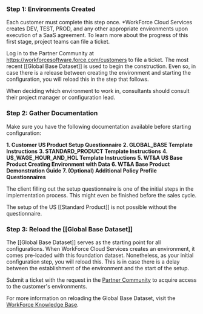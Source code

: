 ### Step 1: Environments Created

Each customer must complete this step once. *WorkForce Cloud Services creates DEV, TEST, PROD, and any other appropriate environments upon execution of a SaaS agreement. To learn more about the progress of this first stage, project teams can file a ticket. 

Log in to the Partner Community at https://workforcesoftware.force.com/customers to file a ticket. 
The most recent [[Global Base Dataset]] is used to begin the construction. Even so, in case there is a release between creating the environment and starting the configuration, you will reload this in the step that follows. 

When deciding which environment to work in, consultants should consult their project manager or configuration lead.

### Step 2: Gather Documentation

Make sure you have the following documentation available before starting configuration: 


**1. Customer US Product Setup Questionnaire**
**2. GLOBAL_BASE Template Instructions**
**3. STANDARD_PRODUCT Template Instructions**
**4. US_WAGE_HOUR_AND_HOL Template Instructions**
**5. WT&A US Base Product Creating Environment with Data**
**6. WT&A Base Product Demonstration Guide**
**7. (Optional) Additional Policy Profile Questionnaires**

The client filling out the setup questionnaire is one of the initial steps in the implementation process. This might even be finished before the sales cycle. 

The setup of the US [[Standard Product]] is not possible without the questionnaire.

### Step 3: Reload the [[Global Base Dataset]]

The [[Global Base Dataset]] serves as the starting point for all configurations. When WorkForce Cloud Services creates an environment, it comes pre-loaded with this foundation dataset. Nonetheless, as your initial configuration step, you will reload this. This is in case there is a delay between the establishment of the environment and the start of the setup. 

Submit a ticket with the request in the [Partner Community](https://workforcesoftware.force.com/customers) to acquire access to the customer's environments.

For more information on reloading the Global Base Dataset, visit the [WorkForce Knowledge Base](https://workforcesoftware.force.com/customers/s/article/How-to-Load-the-Latest-Global-Base-Dataset-in-Tenant-Manager ).